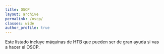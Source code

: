```yaml
---
title: OSCP
layout: archive
permalink: /oscp/
classes: wide
author_profile: true
---
```


Este listado incluye máquinas de HTB que pueden ser de gran ayuda si vas a hacer el OSCP.